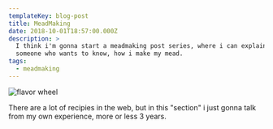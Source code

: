 ```yaml
---
templateKey: blog-post
title: MeadMaking
date: 2018-10-01T18:57:00.000Z
description: >
  I think i'm gonna start a meadmaking post series, where i can explain to
  someone who wants to know, how i make my mead.
tags:
  - meadmaking
---
```

![flavor wheel](/img/mead.jpg)

There are a lot of recipies in the web, but in this "section" i just gonna talk from my own experience, more or less 3 years.
